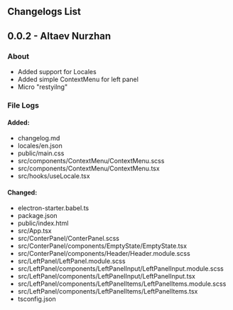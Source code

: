 ## Changelogs List

## 0.0.2 - Altaev Nurzhan

### About

- Added support for Locales
- Added simple ContextMenu for left panel
- Micro "restyilng"

### File Logs

#### Added:

- changelog.md
- locales/en.json
- public/main.css
- src/components/ContextMenu/ContextMenu.scss
- src/components/ContextMenu/ContextMenu.tsx
- src/hooks/useLocale.tsx

#### Changed:

- electron-starter.babel.ts
- package.json
- public/index.html
- src/App.tsx
- src/ConterPanel/ConterPanel.scss
- src/ConterPanel/components/EmptyState/EmptyState.tsx
- src/ConterPanel/components/Header/Header.module.scss
- src/LeftPanel/LeftPanel.module.scss
- src/LeftPanel/components/LeftPanelInput/LeftPanelInput.module.scss
- src/LeftPanel/components/LeftPanelInput/LeftPanelInput.tsx
- src/LeftPanel/components/LeftPanelItems/LeftPanelItems.module.scss
- src/LeftPanel/components/LeftPanelItems/LeftPanelItems.tsx
- tsconfig.json
